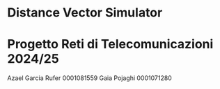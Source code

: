 # Distance Vector Simulator
# Progetto Reti di Telecomunicazioni 2024/25
Azael Garcia Rufer 0001081559
Gaia Pojaghi 0001071280
